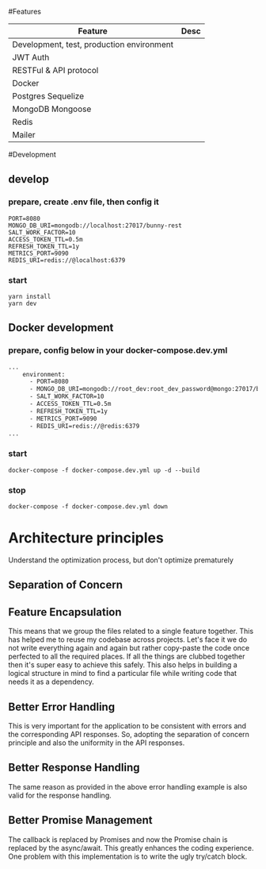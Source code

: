 #Features
<table>
<thead><tr><th>Feature</th><th>Desc</th></tr></thead>
<tbody>
<tr><td>Development, test, production environment</td><td></td></tr>
<tr><td>JWT Auth</td><td>  </td></tr>
<tr><td>RESTFul & API protocol</td><td></td></tr>
<tr><td>Docker</td><td></td></tr>
<tr><td>Postgres Sequelize</td><td></td></tr>
<tr><td>MongoDB Mongoose</td><td></td></tr>
<tr><td>Redis</td><td></td></tr>
<tr><td>Mailer</td><td></td></tr>
</tbody>
</table>

#Development

## develop

### prepare, create .env file, then config it
```dotenv
PORT=8080
MONGO_DB_URI=mongodb://localhost:27017/bunny-rest
SALT_WORK_FACTOR=10
ACCESS_TOKEN_TTL=0.5m
REFRESH_TOKEN_TTL=1y
METRICS_PORT=9090
REDIS_URI=redis://@localhost:6379
```

### start
```shell script
yarn install
yarn dev
```

## Docker development

### prepare, config below in your docker-compose.dev.yml
```dockerfile
...
    environment:
      - PORT=8080
      - MONGO_DB_URI=mongodb://root_dev:root_dev_password@mongo:27017/bunny-rest?authSource=admin
      - SALT_WORK_FACTOR=10
      - ACCESS_TOKEN_TTL=0.5m
      - REFRESH_TOKEN_TTL=1y
      - METRICS_PORT=9090
      - REDIS_URI=redis://@redis:6379
...
```
### start
```shell script
docker-compose -f docker-compose.dev.yml up -d --build
```
### stop
```shell script
docker-compose -f docker-compose.dev.yml down
```


# Architecture principles
Understand the optimization process, but don't optimize prematurely
## Separation of Concern

## Feature Encapsulation

This means that we group the files related to a single feature together. This has helped me to reuse my codebase across projects. Let's face it we do not write everything again and again but rather copy-paste the code once perfected to all the required places. If all the things are clubbed together then it's super easy to achieve this safely. This also helps in building a logical structure in mind to find a particular file while writing code that needs it as a dependency.

## Better Error Handling
This is very important for the application to be consistent with errors and the corresponding API responses. So, adopting the separation of concern principle and also the uniformity in the API responses.
## Better Response Handling
The same reason as provided in the above error handling example is also valid for the response handling. 
## Better Promise Management
The callback is replaced by Promises and now the Promise chain is replaced by the async/await. This greatly enhances the coding experience. One problem with this implementation is to write the ugly try/catch block.
<!--## Robust Unit Tests
The primary purpose of Unit-test is not to detect incorrect grammar but to validate behaviors of logics.-->

<!--## Simple Deployability
Dockerfile and docker-compose.yml to simplify the deployment of the application. It is also possible to manually deploy the application.-->





